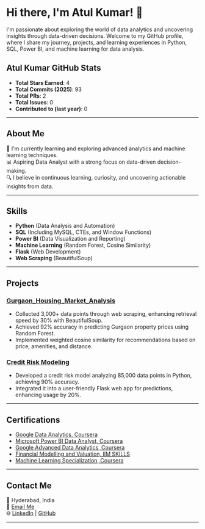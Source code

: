 # Hi there, I'm Atul Kumar! 👋

I'm passionate about exploring the world of data analytics and uncovering insights through data-driven decisions. Welcome to my GitHub profile, where I share my journey, projects, and learning experiences in Python, SQL, Power BI, and machine learning for data analysis.

## Atul Kumar GitHub Stats
- **Total Stars Earned**: 4  
- **Total Commits (2025)**: 93  
- **Total PRs**: 2  
- **Total Issues**: 0  
- **Contributed to (last year)**: 0  

---

## About Me
🌱 I'm currently learning and exploring advanced analytics and machine learning techniques.  
📊 Aspiring Data Analyst with a strong focus on data-driven decision-making.  
🔍 I believe in continuous learning, curiosity, and uncovering actionable insights from data.

---

## Skills
- **Python** (Data Analysis and Automation)  
- **SQL** (Including MySQL, CTEs, and Window Functions)  
- **Power BI** (Data Visualization and Reporting)  
- **Machine Learning** (Random Forest, Cosine Similarity)  
- **Flask** (Web Development)  
- **Web Scraping** (BeautifulSoup)

---

## Projects

### [Gurgaon_Housing_Market_Analysis](https://github.com/atulkumar7810/Gurgaon_Housing_Market_Analysis)
- Collected 3,000+ data points through web scraping, enhancing retrieval speed by 30% with BeautifulSoup.
- Achieved 92% accuracy in predicting Gurgaon property prices using Random Forest.
- Implemented weighted cosine similarity for recommendations based on price, amenities, and distance.

### [Credit Risk Modeling](https://github.com/atulkumar7810/Credit-Risk-Modeling)
- Developed a credit risk model analyzing 85,000 data points in Python, achieving 90% accuracy.
- Integrated it into a user-friendly Flask web app for predictions, enhancing usage by 20%.

---

## Certifications
- [Google Data Analytics, Coursera](https://www.coursera.org/account/accomplishments/professional-cert/F9MFBHMY6234)  
- [Microsoft Power BI Data Analyst, Coursera](https://www.coursera.org/account/accomplishments/professional-cert/BMQ511WM3JM5)  
- [Google Advanced Data Analytics, Coursera](https://www.coursera.org/account/accomplishments/professional-cert/5N03NTKGEDD3)  
- [Financial Modelling and Valuation, IIM SKILLS](https://lms.iimskills.in/certificates/a06e2edb56ef6c9f228ce2ff405f12e4/)  
- [Machine Learning Specialization, Coursera](https://coursera.org/share/2ace6fdd0955e82e38f747d0166c9099)
  
---

## Contact Me
📍 Hyderabad, India  
📧 [Email Me](mailto:atulkumarsingh7810@gmail.com)  
🌐 [LinkedIn](https://www.linkedin.com/in/atulkumar-s/) | [GitHub](https://github.com/atulkumar7810)

---
